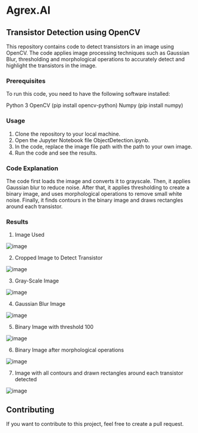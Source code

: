 # Agrex.AI

## Transistor Detection using OpenCV
This repository contains code to detect transistors in an image using OpenCV. The code applies image processing techniques such as Gaussian Blur, thresholding and morphological operations to accurately detect and highlight the transistors in the image.

### Prerequisites
To run this code, you need to have the following software installed:

Python 3
OpenCV (pip install opencv-python)
Numpy (pip install numpy)

### Usage
1. Clone the repository to your local machine.
2. Open the Jupyter Notebook file ObjectDetection.ipynb.
3. In the code, replace the image file path with the path to your own image.
4. Run the code and see the results.

### Code Explanation
The code first loads the image and converts it to grayscale. Then, it applies Gaussian blur to reduce noise. After that, it applies thresholding to create a binary image, and uses morphological operations to remove small white noise. Finally, it finds contours in the binary image and draws rectangles around each transistor.

### Results 

1. Image Used

![image](https://user-images.githubusercontent.com/64553113/216888641-52ea0a73-508f-4d8d-9078-f854e0687a94.png)

2. Cropped Image to Detect Transistor

![image](https://user-images.githubusercontent.com/64553113/216888708-0ae816ca-49eb-4bb6-8269-4c4854efbdf9.png)

3. Gray-Scale Image

![image](https://user-images.githubusercontent.com/64553113/216888824-4f8d769c-ff4d-4a1c-a753-896659f7a9a5.png)

4. Gaussian Blur Image 

![image](https://user-images.githubusercontent.com/64553113/216888898-f559a4eb-6cb2-4324-81d4-827a22efee76.png)

5. Binary Image with threshold 100

![image](https://user-images.githubusercontent.com/64553113/216889001-32f61ce9-56d5-4d75-ab7f-fe042fba3369.png)

6. Binary Image after morphological operations

![image](https://user-images.githubusercontent.com/64553113/216889107-fe0aab4d-d373-4a31-8555-bed2cb0b0327.png)

7. Image with all contours and drawn rectangles around each transistor detected

![image](https://user-images.githubusercontent.com/64553113/216888588-6e3551d3-0ff9-4ac0-9f20-5135f10ee229.png)


## Contributing
If you want to contribute to this project, feel free to create a pull request.





